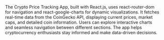 The Crypto Price Tracking App, built with React.js, uses react-router-dom for navigation and react-google-charts for dynamic visualizations. It fetches real-time data from the CoinGecko API, displaying current prices, market caps, and detailed coin information. Users can explore interactive charts and seamless navigation between different sections. The app helps cryptocurrency enthusiasts stay informed and make data-driven decisions.
